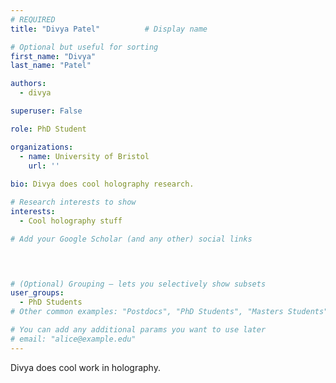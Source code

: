 ```yaml
---
# REQUIRED
title: "Divya Patel"          # Display name

# Optional but useful for sorting
first_name: "Divya"
last_name: "Patel"

authors:
  - divya

superuser: False

role: PhD Student

organizations:
  - name: University of Bristol
    url: ''
  
bio: Divya does cool holography research.

# Research interests to show
interests:
  - Cool holography stuff

# Add your Google Scholar (and any other) social links

 


# (Optional) Grouping – lets you selectively show subsets
user_groups:
  - PhD Students
# Other common examples: "Postdocs", "PhD Students", "Masters Students", "Alumni"

# You can add any additional params you want to use later
# email: "alice@example.edu"
---
```

Divya does cool work in holography.
